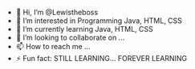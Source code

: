 - 👋 Hi, I’m @Lewistheboss
- 👀 I’m interested in Programming Java, HTML, CSS
- 🌱 I’m currently learning Java, HTML, CSS
- 💞️ I’m looking to collaborate on ...
- 📫 How to reach me ...
- ⚡ Fun fact: STILL LEARNING... FOREVER LEARNING

<!---
Lewistheboss/Lewistheboss is a ✨ special ✨ repository because its `README.md` (this file) appears on your GitHub profile.
You can click the Preview link to take a look at your changes.
--->
